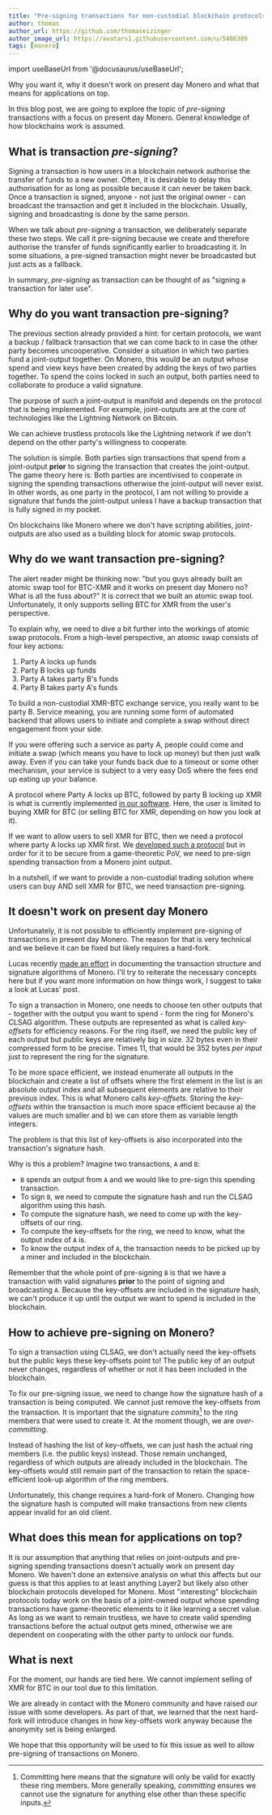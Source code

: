 ```yaml
---
title: "Pre-signing transactions for non-custodial blockchain protocols"
author: thomas
author_url: https://github.com/thomaseizinger
author_image_url: https://avatars1.githubusercontent.com/u/5486389
tags: [monero]
---
```


import useBaseUrl from '@docusaurus/useBaseUrl';

<!-- TODO: Find a good image -->
<!-- <img alt="Blackboard" src={useBaseUrl('blog/assets/images/2021-06/monero-lesson.png')} /> -->

Why you want it, why it doesn't work on present day Monero and what that means for applications on top.

<!--truncate-->

In this blog post, we are going to explore the topic of *pre-signing* transactions with a focus on present day Monero.
General knowledge of how blockchains work is assumed.

## What is transaction *pre-signing*?

Signing a transaction is how users in a blockchain network authorise the transfer of funds to a new owner.
Often, it is desirable to delay this authorisation for as long as possible because it can never be taken back.
Once a transaction is signed, anyone - not just the original owner - can broadcast the transaction and get it included in the blockchain.
Usually, signing and broadcasting is done by the same person.

When we talk about *pre-signing* a transaction, we deliberately separate these two steps.
We call it pre-signing because we create and therefore authorise the transfer of funds significantly earlier to broadcasting it.
In some situations, a pre-signed transaction might never be broadcasted but just acts as a fallback.

In summary, *pre-signing* as transaction can be thought of as "signing a transaction for later use".

## Why do you want transaction pre-signing?

The previous section already provided a hint: for certain protocols, we want a backup / fallback transaction that we can come back to in case the other party becomes uncooperative.
Consider a situation in which two parties fund a joint-output together.
On Monero, this would be an output whose spend and view keys have been created by adding the keys of two parties together.
To spend the coins locked in such an output, both parties need to collaborate to produce a valid signature.

The purpose of such a joint-output is manifold and depends on the protocol that is being implemented.
For example, joint-outputs are at the core of technologies like the Lightning Network on Bitcoin.

We can achieve trustless protocols like the Lightning network if we don't depend on the other party's willingness to cooperate.

The solution is simple.
Both parties sign transactions that spend from a joint-output **prior** to signing the transaction that creates the joint-output.
The game theory here is:
Both parties are incentivised to cooperate in signing the spending transactions otherwise the joint-output will never exist.
In other words, as one party in the protocol, I am not willing to provide a signature that funds the joint-output unless I have a backup transaction that is fully signed in my pocket.

On blockchains like Monero where we don't have scripting abilities, joint-outputs are also used as a building block for atomic swap protocols.

## Why do **we** want transaction pre-signing?

The alert reader might be thinking now: "but you guys already built an atomic swap tool for BTC-XMR and it works on present day Monero no? What is all the fuss about?"
It is correct that we built an atomic swap tool.
Unfortunately, it only supports selling BTC for XMR from the user's perspective.

To explain why, we need to dive a bit further into the workings of atomic swap protocols.
From a high-level perspective, an atomic swap consists of four key actions:

1. Party A locks up funds
1. Party B locks up funds
1. Party A takes party B's funds
1. Party B takes party A's funds

To build a non-custodial XMR-BTC exchange service, you really want to be party B.
Service meaning, you are running some form of automated backend that allows users to initiate and complete a swap without direct engagement from your side.

If you were offering such a service as party A, people could come and initiate a swap (which means you have to lock up money) but then just walk away. 
Even if you can take your funds back due to a timeout or some other mechanism, your service is subject to a very easy DoS where the fees end up eating up your balance.

A protocol where Party A locks up BTC, followed by party B locking up XMR is what is currently implemented [in our software](https://github.com/comit-network/xmr-btc-swap).
Here, the user is limited to buying XMR for BTC (or selling BTC for XMR, depending on how you look at it).

If we want to allow users to sell XMR for BTC, then we need a protocol where party A locks up XMR first. 
We [developed such a protocol](https://arxiv.org/abs/2101.12332) but in order for it to be secure from a game-theoretic PoV, we need to pre-sign spending transaction from a Monero joint output.

In a nutshell, if we want to provide a non-custodial trading solution where users can buy AND sell XMR for BTC, we need transaction pre-signing.

## It doesn't work on present day Monero

Unfortunately, it is not possible to efficiently implement pre-signing of transactions in present day Monero. 
The reason for that is very technical and we believe it can be fixed but likely requires a hard-fork.

Lucas recently [made an effort](/blog/2021/05/19/monero-transaction) in documenting the transaction structure and signature algorithms of Monero.
I'll try to reiterate the necessary concepts here but if you want more information on how things work, I suggest to take a look at Lucas' post.

To sign a transaction in Monero, one needs to choose ten other outputs that - together with the output you want to spend - form the ring for Monero's CLSAG algorithm.
These outputs are represented as what is called *key-offsets* for efficiency reasons.
For the ring itself, we need the public key of each output but public keys are relatively big in size.
32 bytes even in their compressed form to be precise.
Times 11, that would be 352 bytes *per input* just to represent the ring for the signature.

To be more space efficient, we instead enumerate all outputs in the blockchain and create a list of offsets where the first element in the list is an absolute output index and all subsequent elements are relative to their previous index.
This is what Monero calls *key-offsets*.
Storing the *key-offsets* within the transaction is much more space efficient because a) the values are much smaller and b) we can store them as variable length integers.

The problem is that this list of key-offsets is also incorporated into the transaction's signature hash.

Why is this a problem?
Imagine two transactions, `A` and `B`:

- `B` spends an output from `A` and we would like to pre-sign this spending transaction.
- To sign `B`, we need to compute the signature hash and run the CLSAG algorithm using this hash.
- To compute the signature hash, we need to come up with the key-offsets of our ring.
- To compute the key-offsets for the ring, we need to know, what the output index of `A` is.
- To know the output index of `A`, the transaction needs to be picked up by a miner and included in the blockchain.

Remember that the whole point of pre-signing `B` is that we have a transaction with valid signatures **prior** to the point of signing and broadcasting `A`.
Because the key-offsets are included in the signature hash, we can't produce it up until the output we want to spend is included in the blockchain.

## How to achieve pre-signing on Monero?

To sign a transaction using CLSAG, we don't actually need the key-offsets but the public keys these key-offsets point to!
The public key of an output never changes, regardless of whether or not it has been included in the blockchain.

To fix our pre-signing issue, we need to change how the signature hash of a transaction is being computed.
We cannot just remove the key-offsets from the transaction.
It is important that the signature *commits*[^1] to the ring members that were used to create it.
At the moment though, we are *over-committing*.

Instead of hashing the list of key-offsets, we can just hash the actual ring members (i.e. the public keys) instead. 
Those remain unchanged, regardless of which outputs are already included in the blockchain.
The key-offsets would still remain part of the transaction to retain the space-efficient look-up algorithm of the ring members.

Unfortunately, this change requires a hard-fork of Monero.
Changing how the signature hash is computed will make transactions from new clients appear invalid for an old client.

## What does this mean for applications on top?

It is our assumption that anything that relies on joint-outputs and pre-signing spending transactions doesn't actually work on present day Monero. 
We haven't done an extensive analysis on what this affects but our guess is that this applies to at least anything Layer2 but likely also other blockchain protocols developed for Monero.
Most "interesting" blockchain protocols today work on the basis of a joint-owned output whose spending transactions have game-theoretic elements to it like learning a secret value. 
As long as we want to remain trustless, we have to create valid spending transactions before the actual output gets mined, otherwise we are dependent on cooperating with the other party to unlock our funds.

## What is next

For the moment, our hands are tied here.
We cannot implement selling of XMR for BTC in our tool due to this limitation.

We are already in contact with the Monero community and have raised our issue with some developers.
As part of that, we learned that the next hard-fork will introduce changes in how key-offsets work anyway because the anonymity set is being enlarged.

We hope that this opportunity will be used to fix this issue as well to allow pre-signing of transactions on Monero.

[^1]: Committing here means that the signature will only be valid for exactly these ring members. More generally speaking, *committing* ensures we cannot use the signature for anything else other than these specific inputs.

